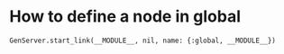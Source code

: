 # How to define a node in global 

`GenServer.start_link(__MODULE__, nil, name: {:global, __MODULE__})`

